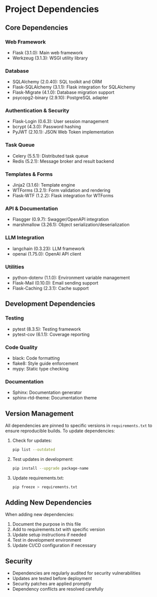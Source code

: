# Project Dependencies

## Core Dependencies

### Web Framework
- Flask (3.1.0): Main web framework
- Werkzeug (3.1.3): WSGI utility library

### Database
- SQLAlchemy (2.0.40): SQL toolkit and ORM
- Flask-SQLAlchemy (3.1.1): Flask integration for SQLAlchemy
- Flask-Migrate (4.1.0): Database migration support
- psycopg2-binary (2.9.10): PostgreSQL adapter

### Authentication & Security
- Flask-Login (0.6.3): User session management
- bcrypt (4.3.0): Password hashing
- PyJWT (2.10.1): JSON Web Token implementation

### Task Queue
- Celery (5.5.1): Distributed task queue
- Redis (5.2.1): Message broker and result backend

### Templates & Forms
- Jinja2 (3.1.6): Template engine
- WTForms (3.2.1): Form validation and rendering
- Flask-WTF (1.2.2): Flask integration for WTForms

### API & Documentation
- Flasgger (0.9.7): Swagger/OpenAPI integration
- marshmallow (3.26.1): Object serialization/deserialization

### LLM Integration
- langchain (0.3.23): LLM framework
- openai (1.75.0): OpenAI API client

### Utilities
- python-dotenv (1.1.0): Environment variable management
- Flask-Mail (0.10.0): Email sending support
- Flask-Caching (2.3.1): Cache support

## Development Dependencies

### Testing
- pytest (8.3.5): Testing framework
- pytest-cov (6.1.1): Coverage reporting

### Code Quality
- black: Code formatting
- flake8: Style guide enforcement
- mypy: Static type checking

### Documentation
- Sphinx: Documentation generator
- sphinx-rtd-theme: Documentation theme

## Version Management

All dependencies are pinned to specific versions in `requirements.txt` to ensure reproducible builds. To update dependencies:

1. Check for updates:
   ```bash
   pip list --outdated
   ```

2. Test updates in development:
   ```bash
   pip install --upgrade package-name
   ```

3. Update requirements.txt:
   ```bash
   pip freeze > requirements.txt
   ```

## Adding New Dependencies

When adding new dependencies:

1. Document the purpose in this file
2. Add to requirements.txt with specific version
3. Update setup instructions if needed
4. Test in development environment
5. Update CI/CD configuration if necessary

## Security

- Dependencies are regularly audited for security vulnerabilities
- Updates are tested before deployment
- Security patches are applied promptly
- Dependency conflicts are resolved carefully 